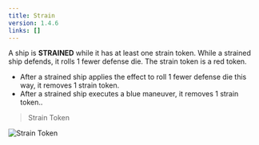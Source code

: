 ```yaml
---
title: Strain
version: 1.4.6
links: []
---
```


A ship is **STRAINED** while it has at least one strain token. While
a strained ship defends, it rolls 1 fewer defense die. The strain
token is a red token.

- After a strained ship applies the effect to roll 1 fewer defense die this
  way, it removes 1 strain token.
- After a strained ship executes a blue maneuver, it removes 1 strain token..

> Strain Token

![Strain Token](Strain_Token.webp)